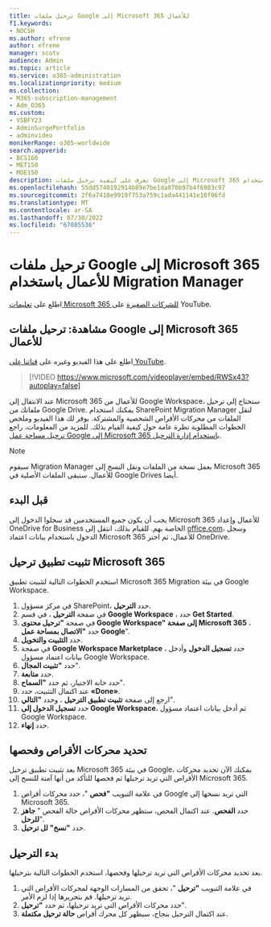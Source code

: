 ```yaml
---
title: ترحيل ملفات Google إلى Microsoft 365 للأعمال
f1.keywords:
- NOCSH
ms.author: efrene
author: efrene
manager: scotv
audience: Admin
ms.topic: article
ms.service: o365-administration
ms.localizationpriority: medium
ms.collection:
- M365-subscription-management
- Adm_O365
ms.custom:
- VSBFY23
- AdminSurgePortfolio
- adminvideo
monikerRange: o365-worldwide
search.appverid:
- BCS160
- MET150
- MOE150
description: تعرف على كيفية ترحيل ملفات Google إلى Microsoft 365 للأعمال باستخدام SharePoint Migration Manager.
ms.openlocfilehash: 55dd5740192914b89e7be1da070b97b4f6983c97
ms.sourcegitcommit: 2f6a7410e9919f753a759c1ada441141e18f06fd
ms.translationtype: MT
ms.contentlocale: ar-SA
ms.lasthandoff: 07/30/2022
ms.locfileid: "67085536"
---
```

# <a name="migrate-google-files-to-microsoft-365-for-business-with-migration-manager"></a>ترحيل ملفات Google إلى Microsoft 365 للأعمال باستخدام Migration Manager

اطلع على [تعليمات Microsoft 365 للشركات الصغيرة](https://go.microsoft.com/fwlink/?linkid=2197659) على YouTube.

## <a name="watch-migrate-google-files-to-microsoft-365-for-business"></a>مشاهدة: ترحيل ملفات Google إلى Microsoft 365 للأعمال

اطلع على هذا الفيديو وغيره على [قناتنا على YouTube](https://go.microsoft.com/fwlink/?linkid=2198217).

> [!VIDEO https://www.microsoft.com/videoplayer/embed/RWSx43?autoplay=false]

عند الانتقال إلى Microsoft 365 للأعمال من Google Workspace، ستحتاج إلى ترحيل ملفاتك من Google Drive. يمكنك استخدام SharePoint Migration Manager لنقل الملفات من محركات الأقراص الشخصية والمشتركة. يوفر لك هذا الفيديو وملخص الخطوات المطلوبة نظرة عامة حول كيفية القيام بذلك. للمزيد من المعلومات، راجع [ترحيل مساحة عمل Google إلى Microsoft 365 باستخدام إدارة الترحيل](/sharepointmigration/mm-google-overview).

> [!NOTE]
> سيقوم Migration Manager بعمل نسخة من الملفات ونقل النسخ إلى Microsoft 365 للأعمال. ستبقى الملفات الأصلية في Google Drives أيضا.

## <a name="before-you-start"></a>قبل البدء

يجب أن يكون جميع المستخدمين قد سجلوا الدخول إلى Microsoft 365 للأعمال وإعداد OneDrive for Business الخاصة بهم. للقيام بذلك، انتقل إلى [office.com](https://office.com)، وسجل الدخول باستخدام بيانات اعتماد Microsoft 365 للأعمال، ثم اختر OneDrive.

## <a name="install-the-microsoft-365-migration-app"></a>تثبيت تطبيق ترحيل Microsoft 365

استخدم الخطوات التالية لتثبيت تطبيق Microsoft 365 Migration في بيئة Google Workspace. 
1. في مركز مسؤول SharePoint، حدد **الترحيل**.
2. في صفحة **الترحيل** ، في قسم **Google Workspace** ، حدد **Get Started**.
3. في صفحة **"ترحيل محتوى Google Workspace" إلى صفحة Microsoft 365** ، حدد **"الاتصال بمساحة عمل Google**".
4. حدد **التثبيت والتخويل**.
5. في صفحة **Google Workspace Marketplace** ، حدد **تسجيل الدخول** وأدخل بيانات اعتماد مسؤول Google Workspace.
6. حدد **"تثبيت المجال**".
7. حدد **متابعة**.
8. حدد خانة الاختيار، ثم حدد **"السماح**".
9. عند اكتمال التثبيت، حدد **«Done»**.
10. ارجع إلى صفحة **تثبيت تطبيق الترحيل** ، وحدد **"التالي**".
11. حدد **تسجيل الدخول إلى Google Workspace**، ثم أدخل بيانات اعتماد مسؤول Google Workspace.
12. حدد **إنهاء**.

## <a name="select-and-scan-your-drives"></a>تحديد محركات الأقراص وفحصها

بعد تثبيت تطبيق ترحيل Microsoft 365 في بيئة Google، يمكنك الآن تحديد محركات الأقراص التي تريد ترحيلها ثم فحصها للتأكد من أنها آمنة للنسخ إلى Microsoft 365.

1. في علامة التبويب **"فحص** "، حدد محركات أقراص Google التي تريد نسخها إلى Microsoft 365.
2. حدد **الفحص**. عند اكتمال الفحص، ستظهر محركات الأقراص حالة الفحص " **جاهز للرحل**".
3. حدد **"نسخ" لل ترحيل**.

## <a name="start-the-migration"></a>بدء الترحيل

بعد تحديد محركات الأقراص التي تريد ترحيلها وفحصها، استخدم الخطوات التالية بترحيلها.

1. في علامة التبويب **"ترحيل** "، تحقق من المسارات الوجهة لمحركات الأقراص التي تريد ترحيلها. قم بتحريرها إذا لزم الأمر.
2. حدد محركات الأقراص التي تريد ترحيلها، ثم حدد **"ترحيل**". 
3. عند اكتمال الترحيل بنجاح، سيظهر كل محرك أقراص **حالة ترحيل** **مكتملة**.